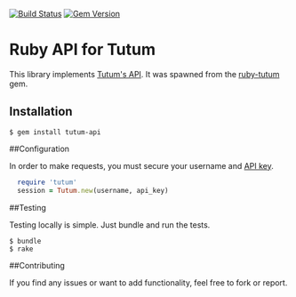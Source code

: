 [![Build Status](https://travis-ci.org/jozw/tutum-api.svg)](https://travis-ci.org/jozw/tutum-api)
[![Gem Version](https://badge.fury.io/rb/tutum-api.svg)](http://badge.fury.io/rb/tutum-api)


Ruby API for Tutum
======================

This library implements [Tutum's API](https://docs.tutum.co/v2/api/). It was spawned from the [ruby-tutum](https://github.com/255BITS/ruby-tutum) gem.

## Installation

```
$ gem install tutum-api
```
##Configuration

In order to make requests, you must secure your username and [API key](https://dashboard.tutum.co/account/).

```ruby
  require 'tutum'
  session = Tutum.new(username, api_key)
```
##Testing

Testing locally is simple. Just bundle and run the tests.

```
$ bundle
$ rake
```

##Contributing

If you find any issues or want to add functionality, feel free to fork or report.
